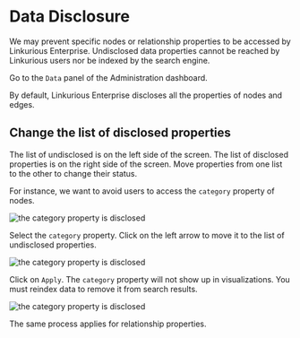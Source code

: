 # Data Disclosure

We may prevent specific nodes or relationship properties to be accessed by Linkurious Enterprise. Undisclosed data properties cannot be reached by Linkurious users nor be indexed by the search engine.

Go to the ```Data``` panel of the Administration dashboard.

By default, Linkurious Enterprise discloses all the properties of nodes and edges.

## Change the list of disclosed properties

The list of undisclosed is on the left side of the screen. The list of disclosed properties is on the right side of the screen. Move properties from one list to the other to change their status.

For instance, we want to avoid users to access the ```category``` property of nodes.

![the category property is disclosed](https://dl.dropboxusercontent.com/s/piuu9duoefvc4f0/106.png?dl=0)

Select the ```category``` property. Click on the left arrow to move it to the list of undisclosed properties.

![the category property is disclosed](https://dl.dropboxusercontent.com/s/680zesrr7owomi9/107.png?dl=0)

Click on ```Apply```. The ```category``` property will not show up in visualizations. You must reindex data to remove it from search results.

![the category property is disclosed](https://dl.dropboxusercontent.com/s/ztcofiz237mpjku/108.png?dl=0)

The same process applies for relationship properties.
